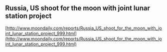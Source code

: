 ## Russia, US shoot for the moon with joint lunar station project
  
  [http://www.moondaily.com/reports/Russia_US_shoot_for_the_moon_with_joint_lunar_station_project_999.html](http://www.moondaily.com/reports/Russia_US_shoot_for_the_moon_with_joint_lunar_station_project_999.html)